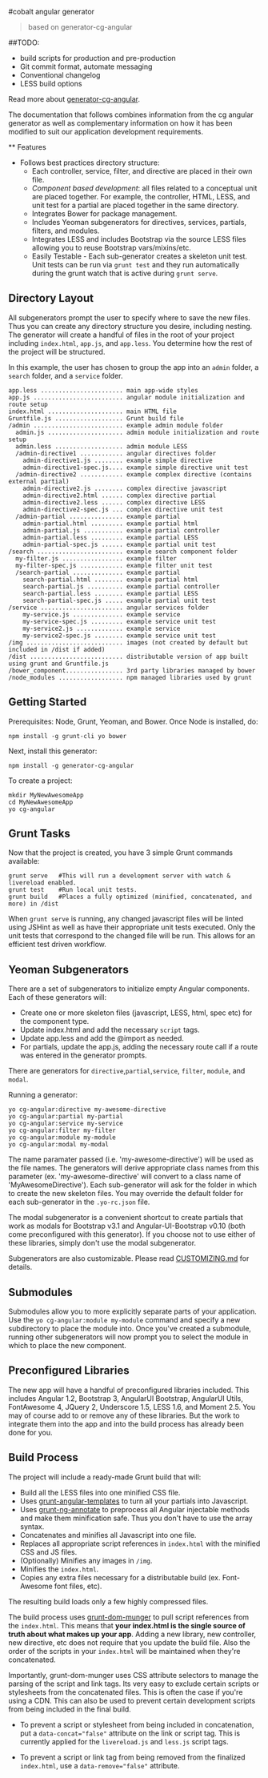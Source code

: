 #cobalt angular generator
> based on generator-cg-angular

##TODO:
  * build scripts for production and pre-production
  * Git commit format, automate messaging
  * Conventional changelog
  * LESS build options

Read more about [generator-cg-angular](https://github.com/cgross/generator-cg-angular). 

The documentation that follows combines information from the cg angular generator as well as complementary information on how it has been modified to suit our application development requirements.

** Features

* Follows best practices directory structure:
	* Each controller, service, filter, and directive are placed in their own file.
	* *Component based development*: all files related to a conceptual unit are placed together.  For example, the controller, HTML, LESS, and unit test for a partial are placed together in the same directory. 
	* Integrates Bower for package management.
	* Includes Yeoman subgenerators for directives, services, partials, filters, and modules.
	* Integrates LESS and includes Bootstrap via the source LESS files allowing you to reuse Bootstrap vars/mixins/etc.
	* Easily Testable - Each sub-generator creates a skeleton unit test.  Unit tests can be run via `grunt test` and they run automatically during the grunt watch that is active during `grunt serve`.


Directory Layout
-------------
All subgenerators prompt the user to specify where to save the new files.  Thus you can create any directory structure you desire, including nesting.  The generator will create a handful of files in the root of your project including `index.html`, `app.js`, and `app.less`.  You determine how the rest of the project will be structured.

In this example, the user has chosen to group the app into an `admin` folder, a `search` folder, and a `service` folder.


    app.less ....................... main app-wide styles
    app.js ......................... angular module initialization and route setup
    index.html ..................... main HTML file
    Gruntfile.js ................... Grunt build file
    /admin ......................... example admin module folder
      admin.js ..................... admin module initialization and route setup
      admin.less ................... admin module LESS
      /admin-directive1 ............ angular directives folder
        admin-directive1.js ........ example simple directive
        admin-directive1-spec.js.... example simple directive unit test
      /admin-directive2 ............ example complex directive (contains external partial)
        admin-directive2.js ........ complex directive javascript
        admin-directive2.html ...... complex directive partial
        admin-directive2.less ...... complex directive LESS
        admin-directive2-spec.js ... complex directive unit test
      /admin-partial ............... example partial
        admin-partial.html ......... example partial html
        admin-partial.js ........... example partial controller
        admin-partial.less ......... example partial LESS
        admin-partial-spec.js ...... example partial unit test
    /search ........................ example search component folder
      my-filter.js ................. example filter
      my-filter-spec.js ............ example filter unit test
      /search-partial .............. example partial
        search-partial.html ........ example partial html
        search-partial.js .......... example partial controller
        search-partial.less ........ example partial LESS
        search-partial-spec.js ..... example partial unit test
    /service ....................... angular services folder
        my-service.js .............. example service
        my-service-spec.js ......... example service unit test
        my-service2.js ............. example service
        my-service2-spec.js ........ example service unit test
    /img ........................... images (not created by default but included in /dist if added)
    /dist .......................... distributable version of app built using grunt and Gruntfile.js
    /bower_component................ 3rd party libraries managed by bower
    /node_modules .................. npm managed libraries used by grunt

Getting Started
-------------

Prerequisites: Node, Grunt, Yeoman, and Bower.  Once Node is installed, do:

    npm install -g grunt-cli yo bower

Next, install this generator:

    npm install -g generator-cg-angular

To create a project:

    mkdir MyNewAwesomeApp
    cd MyNewAwesomeApp
    yo cg-angular

Grunt Tasks
-------------

Now that the project is created, you have 3 simple Grunt commands available:

    grunt serve   #This will run a development server with watch & livereload enabled.
    grunt test    #Run local unit tests.
    grunt build   #Places a fully optimized (minified, concatenated, and more) in /dist

When `grunt serve` is running, any changed javascript files will be linted using JSHint as well as have their appropriate unit tests executed.  Only the unit tests that correspond to the changed file will be run.  This allows for an efficient test driven workflow.

Yeoman Subgenerators
-------------

There are a set of subgenerators to initialize empty Angular components.  Each of these generators will:

* Create one or more skeleton files (javascript, LESS, html, spec etc) for the component type.
* Update index.html and add the necessary `script` tags.
* Update app.less and add the @import as needed.
* For partials, update the app.js, adding the necessary route call if a route was entered in the generator prompts.

There are generators for `directive`,`partial`,`service`, `filter`, `module`, and `modal`.

Running a generator:

    yo cg-angular:directive my-awesome-directive
    yo cg-angular:partial my-partial
    yo cg-angular:service my-service
    yo cg-angular:filter my-filter
    yo cg-angular:module my-module
    yo cg-angular:modal my-modal

The name paramater passed (i.e. 'my-awesome-directive') will be used as the file names.  The generators will derive appropriate class names from this parameter (ex. 'my-awesome-directive' will convert to a class name of 'MyAwesomeDirective').  Each sub-generator will ask for the folder in which to create the new skeleton files.  You may override the default folder for each sub-generator in the `.yo-rc.json` file.

The modal subgenerator is a convenient shortcut to create partials that work as modals for Bootstrap v3.1 and Angular-UI-Bootstrap v0.10 (both come preconfigured with this generator).  If you choose not to use either of these libraries, simply don't use the modal subgenerator.

Subgenerators are also customizable.  Please read [CUSTOMIZING.md](CUSTOMIZING.md) for details.

Submodules
-------------

Submodules allow you to more explicitly separate parts of your application.  Use the `yo cg-angular:module my-module` command and specify a new subdirectory to place the module into.  Once you've created a submodule, running other subgenerators will now prompt you to select the module in which to place the new component.

Preconfigured Libraries
-------------

The new app will have a handful of preconfigured libraries included.  This includes Angular 1.2, Bootstrap 3, AngularUI Bootstrap, AngularUI Utils, FontAwesome 4, JQuery 2, Underscore 1.5, LESS 1.6, and Moment 2.5.  You may of course add to or remove any of these libraries.  But the work to integrate them into the app and into the build process has already been done for you.

Build Process
-------------

The project will include a ready-made Grunt build that will:

* Build all the LESS files into one minified CSS file.
* Uses [grunt-angular-templates](https://github.com/ericclemmons/grunt-angular-templates) to turn all your partials into Javascript.
* Uses [grunt-ng-annotate](https://github.com/olov/ng-annotate) to preprocess all Angular injectable methods and make them minification safe.  Thus you don't have to use the array syntax.
* Concatenates and minifies all Javascript into one file.
* Replaces all appropriate script references in `index.html` with the minified CSS and JS files.
* (Optionally) Minifies any images in `/img`.
* Minifies the `index.html`.
* Copies any extra files necessary for a distributable build (ex.  Font-Awesome font files, etc).

The resulting build loads only a few highly compressed files.

The build process uses [grunt-dom-munger](https://github.com/cgross/grunt-dom-munger) to pull script references from the `index.html`.  This means that **your index.html is the single source of truth about what makes up your app**.  Adding a new library, new controller, new directive, etc does not require that you update the build file.  Also the order of the scripts in your `index.html` will be maintained when they're concatenated.

Importantly, grunt-dom-munger uses CSS attribute selectors to manage the parsing of the script and link tags.  Its very easy to exclude certain scripts or stylesheets from the concatenated files. This is often the case if you're using a CDN. This can also be used to prevent certain development scripts from being included in the final build.

* To prevent a script or stylesheet from being included in concatenation, put a `data-concat="false"` attribute on the link or script tag.  This is currently applied for the `livereload.js` and `less.js` script tags.

* To prevent a script or link tag from being removed from the finalized `index.html`, use a `data-remove="false"` attribute.


